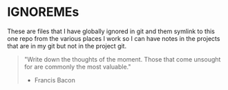 # IGNOREMEs

These are files that I have globally ignored in git and them symlink to this one repo from the various places I work so I can have notes in the projects that are in my git but not in the project git.

> "Write down the thoughts of the moment. Those that come unsought for are commonly the most valuable."
> - Francis Bacon

